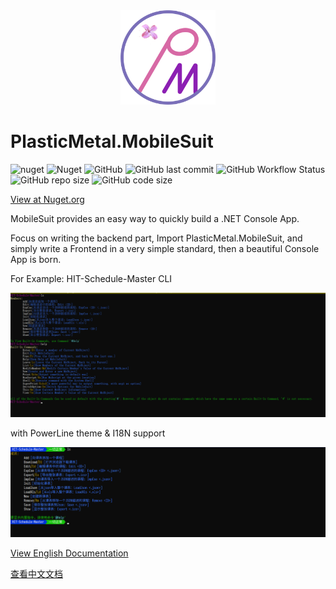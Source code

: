 <div  align=center>
    <img src="Plastic-Metal.png" width = 30% height = 30%  />
</div>

# PlasticMetal.MobileSuit

![nuget](https://img.shields.io/nuget/v/PlasticMetal.MobileSuit?style=flat-square) 
![Nuget](https://img.shields.io/nuget/dt/PlasticMetal.MobileSuit?style=flat-square)
![GitHub](https://img.shields.io/github/license/Plastic-Metal/MobileSuit?style=flat-square)
![GitHub last commit](https://img.shields.io/github/last-commit/Plastic-Metal/MobileSuit?style=flat-square)
![GitHub Workflow Status](https://img.shields.io/github/workflow/status/Plastic-Metal/MobileSuit/publish_to_nuget?style=flat-square)
![GitHub repo size](https://img.shields.io/github/repo-size/Plastic-Metal/MobileSuit?style=flat-square)
![GitHub code size](https://img.shields.io/github/languages/code-size/Plastic-Metal/MobileSuit?style=flat-square)



[View at Nuget.org](https://www.nuget.org/packages/PlasticMetal.MobileSuit/)

MobileSuit provides an easy way to quickly build a .NET Console App.

Focus on writing the backend part, Import PlasticMetal.MobileSuit, and simply write a Frontend in a very simple standard, then a beautiful Console App is born.

For Example: HIT-Schedule-Master CLI 

![MsRtExample-1](images/MsRtExample-1.png)

with PowerLine theme & I18N support

![MsRtExample-2](images/MsRtExample-2.png)

[View English Documentation](https://plastic-metal.github.io/en-US/MobileSuit/index.html)

[查看中文文档](https://plastic-metal.github.io/zh-CN/MobileSuit/index.html)
